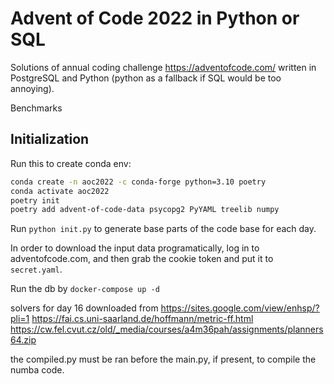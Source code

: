 # Advent of Code 2022 in Python or SQL

Solutions of annual coding challenge https://adventofcode.com/ written in PostgreSQL and Python 
(python as a fallback if SQL would be too annoying).

Benchmarks


## Initialization

Run this to create conda env:
```bash
conda create -n aoc2022 -c conda-forge python=3.10 poetry
conda activate aoc2022
poetry init
poetry add advent-of-code-data psycopg2 PyYAML treelib numpy
```

Run `python init.py` to generate base parts of the code base for each day.

In order to download the input data programatically, log in to adventofcode.com, and then grab the cookie token and put it to `secret.yaml`.

Run the db by `docker-compose up -d`

solvers for day 16 downloaded from
https://sites.google.com/view/enhsp/?pli=1
https://fai.cs.uni-saarland.de/hoffmann/metric-ff.html
https://cw.fel.cvut.cz/old/_media/courses/a4m36pah/assignments/planners64.zip

the compiled.py must be ran before the main.py, if present, to compile the numba code.
